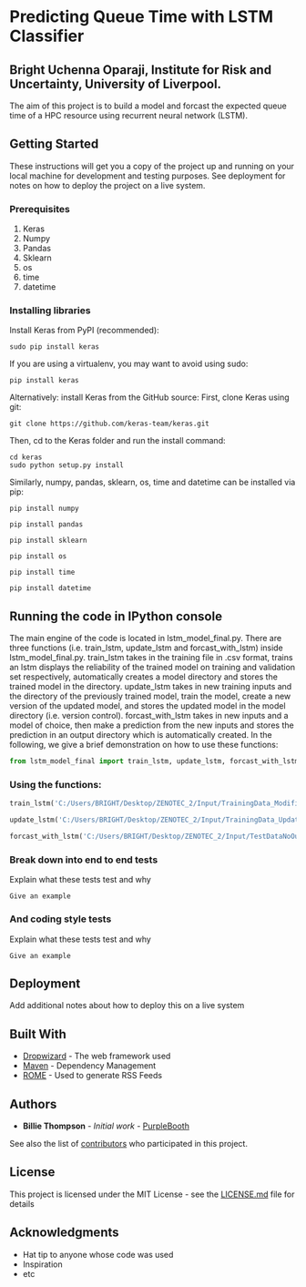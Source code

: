 # Predicting Queue Time with LSTM Classifier
## Bright Uchenna Oparaji, Institute for Risk and Uncertainty, University of Liverpool.

The aim of this project is to build a model and forcast the expected queue time of a HPC resource using recurrent neural network (LSTM).
## Getting Started

These instructions will get you a copy of the project up and running on your local machine for development and testing purposes. See deployment for notes on how to deploy the project on a live system.

### Prerequisites

1) Keras 
2) Numpy
3) Pandas
4) Sklearn
5) os
6) time
7) datetime
### Installing libraries

Install Keras from PyPI (recommended):
```
sudo pip install keras
```
If you are using a virtualenv, you may want to avoid using sudo:
```
pip install keras
```
Alternatively: install Keras from the GitHub source:
First, clone Keras using git:
```
git clone https://github.com/keras-team/keras.git
```
Then, cd to the Keras folder and run the install command:
```
cd keras
sudo python setup.py install
```
Similarly, numpy, pandas, sklearn, os, time and datetime can be installed via pip: 
```
pip install numpy

pip install pandas

pip install sklearn

pip install os

pip install time

pip install datetime
```

## Running the code in IPython console

The main engine of the code is located in lstm_model_final.py. There are three functions (i.e. train_lstm, update_lstm and forcast_with_lstm) inside lstm_model_final.py. train_lstm takes in the training file in .csv format, trains an lstm displays the reliability of the trained model on training and validation set respectively, automatically creates a model directory and stores the trained model in the directory. update_lstm takes in new training inputs and the directory of the previously trained model, train the model, create a new version of the updated model, and stores the updated model in the model directory (i.e. version control). forcast_with_lstm takes in new inputs and a model of choice, then make a prediction from the new inputs and stores the prediction in an output directory which is automatically created. In the following, we give a brief demonstration on how to use these functions:
```python
from lstm_model_final import train_lstm, update_lstm, forcast_with_lstm
```
### Using the functions:
```python
train_lstm('C:/Users/BRIGHT/Desktop/ZENOTEC_2/Input/TrainingData_Modified.csv')
```
```python
update_lstm('C:/Users/BRIGHT/Desktop/ZENOTEC_2/Input/TrainingData_Update.csv','C:/Users/BRIGHT/Desktop/ZENOTEC_2/Model' )
```
```python
forcast_with_lstm('C:/Users/BRIGHT/Desktop/ZENOTEC_2/Input/TestDataNoOutput.csv','C:/Users/BRIGHT/Desktop/ZENOTEC_2/Model/20180906020843.h5')
```


### Break down into end to end tests

Explain what these tests test and why

```
Give an example
```

### And coding style tests

Explain what these tests test and why

```
Give an example
```

## Deployment

Add additional notes about how to deploy this on a live system

## Built With

* [Dropwizard](http://www.dropwizard.io/1.0.2/docs/) - The web framework used
* [Maven](https://maven.apache.org/) - Dependency Management
* [ROME](https://rometools.github.io/rome/) - Used to generate RSS Feeds

 

## Authors

* **Billie Thompson** - *Initial work* - [PurpleBooth](https://github.com/PurpleBooth)

See also the list of [contributors](https://github.com/your/project/contributors) who participated in this project.

## License

This project is licensed under the MIT License - see the [LICENSE.md](LICENSE.md) file for details

## Acknowledgments

* Hat tip to anyone whose code was used
* Inspiration
* etc


